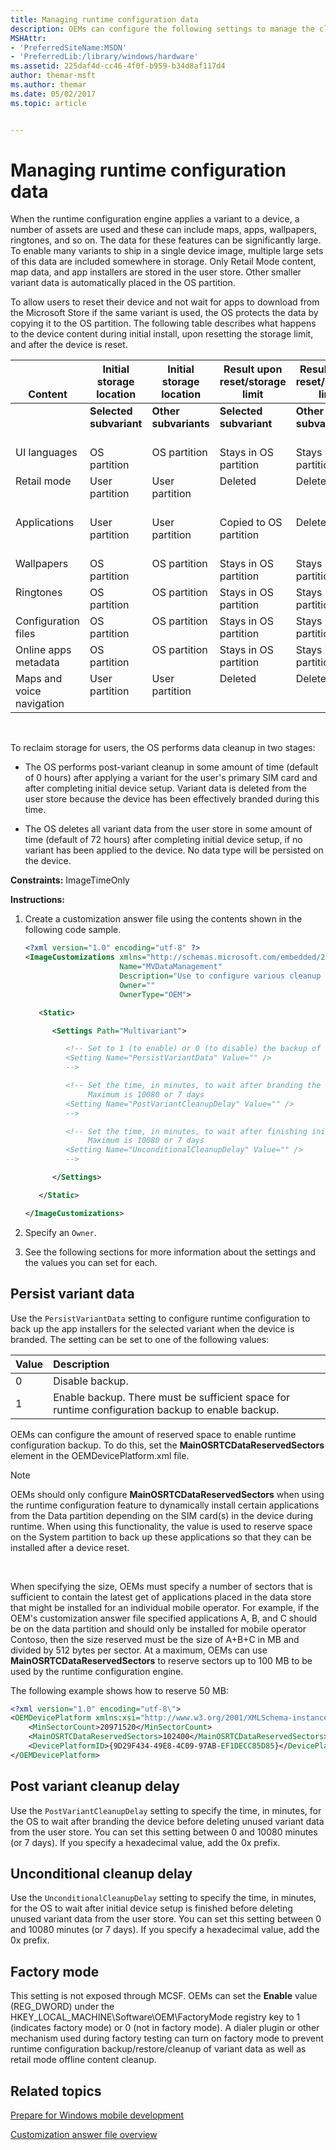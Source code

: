 ```yaml
---
title: Managing runtime configuration data
description: OEMs can configure the following settings to manage the cleanup of runtime configuration data on the mobile device.
MSHAttr:
- 'PreferredSiteName:MSDN'
- 'PreferredLib:/library/windows/hardware'
ms.assetid: 225daf4d-cc46-4f0f-b959-b34d8af117d4
author: themar-msft
ms.author: themar
ms.date: 05/02/2017
ms.topic: article


---
```


# Managing runtime configuration data


When the runtime configuration engine applies a variant to a device, a number of assets are used and these can include maps, apps, wallpapers, ringtones, and so on. The data for these features can be significantly large. To enable many variants to ship in a single device image, multiple large sets of this data are included somewhere in storage. Only Retail Mode content, map data, and app installers are stored in the user store. Other smaller variant data is automatically placed in the OS partition.

To allow users to reset their device and not wait for apps to download from the Microsoft Store if the same variant is used, the OS protects the data by copying it to the OS partition. The following table describes what happens to the device content during initial install, upon resetting the storage limit, and after the device is reset.

<table style="width:100%;">
<thead valign="bottom">
<tr class="header">
<th>Content</th>
<th>Initial storage location</th>
<th>Initial storage location</th>
<th>Result upon reset/storage limit</th>
<th>Result upon reset/storage limit</th>
<th>Result after reset</th>
<th>Result after reset</th>
</tr>
</thead>
<tbody valign="top">
<tr class="odd">
<td></td>
<td><strong>Selected subvariant</strong></td>
<td><strong>Other subvariants</strong></td>
<td><strong>Selected subvariant</strong></td>
<td><strong>Other subvariants</strong></td>
<td><strong>If the same subvariant is selected</strong></td>
<td><strong>Other subvariants</strong></td>
</tr>
<tr class="even">
<td>UI languages</td>
<td>OS partition</td>
<td>OS partition</td>
<td>Stays in OS partition</td>
<td>Stays in OS partition</td>
<td>Used from OS partition</td>
<td>Used from OS partition</td>
</tr>
<tr class="odd">
<td>Retail mode</td>
<td>User partition</td>
<td>User partition</td>
<td>Deleted</td>
<td>Deleted</td>
<td>Downloaded from the Internet</td>
<td>Downloaded from the Internet</td>
</tr>
<tr class="even">
<td>Applications</td>
<td>User partition</td>
<td>User partition</td>
<td>Copied to OS partition</td>
<td>Deleted</td>
<td>Used from OS partition</td>
<td>Downloaded from the Internet</td>
</tr>
<tr class="odd">
<td>Wallpapers</td>
<td>OS partition</td>
<td>OS partition</td>
<td>Stays in OS partition</td>
<td>Stays in OS partition</td>
<td>Used from OS partition</td>
<td>Used from OS partition</td>
</tr>
<tr class="even">
<td>Ringtones</td>
<td>OS partition</td>
<td>OS partition</td>
<td>Stays in OS partition</td>
<td>Stays in OS partition</td>
<td>Used from OS partition</td>
<td>Used from OS partition</td>
</tr>
<tr class="odd">
<td>Configuration files</td>
<td>OS partition</td>
<td>OS partition</td>
<td>Stays in OS partition</td>
<td>Stays in OS partition</td>
<td>Used from OS partition</td>
<td>Used from OS partition</td>
</tr>
<tr class="even">
<td>Online apps metadata</td>
<td>OS partition</td>
<td>OS partition</td>
<td>Stays in OS partition</td>
<td>Stays in OS partition</td>
<td>Used from OS partition</td>
<td>Used from OS partition</td>
</tr>
<tr class="odd">
<td>Maps and voice navigation</td>
<td>User partition</td>
<td>User partition</td>
<td>Deleted</td>
<td>Deleted</td>
<td>Downloaded from the Internet</td>
<td>Downloaded from the Internet</td>
</tr>
</tbody>
</table>

 

To reclaim storage for users, the OS performs data cleanup in two stages:

-   The OS performs post-variant cleanup in some amount of time (default of 0 hours) after applying a variant for the user's primary SIM card and after completing initial device setup. Variant data is deleted from the user store because the device has been effectively branded during this time.

-   The OS deletes all variant data from the user store in some amount of time (default of 72 hours) after completing initial device setup, if no variant has been applied to the device. No data type will be persisted on the device.

<a href="" id="constraints---imagetimeonly"></a>**Constraints:** ImageTimeOnly  

<a href="" id="instructions-"></a>**Instructions:**  
1.  Create a customization answer file using the contents shown in the following code sample.

    ```XML
    <?xml version="1.0" encoding="utf-8" ?>  
    <ImageCustomizations xmlns="http://schemas.microsoft.com/embedded/2004/10/ImageUpdate"  
                         Name="MVDataManagement"  
                         Description="Use to configure various cleanup settings for runtime configuration data."
                         Owner=""  
                         OwnerType="OEM"> 

       <Static>

          <Settings Path="Multivariant"> 

             <!-- Set to 1 (to enable) or 0 (to disable) the backup of app installers for the selected variant when the device is branded. 
             <Setting Name="PersistVariantData" Value="" /> 
             -->

             <!-- Set the time, in minutes, to wait after branding the device before deleting unused variant data from the user store. 
                  Maximum is 10080 or 7 days 
             <Setting Name="PostVariantCleanupDelay" Value="" /> 
             -->

             <!-- Set the time, in minutes, to wait after finishing initial device setup before deleting all variant data from the user store. 
                  Maximum is 10080 or 7 days 
             <Setting Name="UnconditionalCleanupDelay" Value="" /> 
             -->

          </Settings>  

       </Static>

    </ImageCustomizations>
    ```

2.  Specify an `Owner`.

3.  See the following sections for more information about the settings and the values you can set for each.

## <a href="" id="persistvariantdata"></a>Persist variant data


Use the `PersistVariantData` setting to configure runtime configuration to back up the app installers for the selected variant when the device is branded. The setting can be set to one of the following values:

| Value | Description                                                                                      |
|:------|:-------------------------------------------------------------------------------------------------|
| 0     | Disable backup.                                                                                  |
| 1     | Enable backup. There must be sufficient space for runtime configuration backup to enable backup. |

OEMs can configure the amount of reserved space to enable runtime configuration backup. To do this, set the **MainOSRTCDataReservedSectors** element in the OEMDevicePlatform.xml file.

> [!Note]
> OEMs should only configure **MainOSRTCDataReservedSectors** when using the runtime configuration feature to dynamically install certain applications from the Data partition depending on the SIM card(s) in the device during runtime. When using this functionality, the value is used to reserve space on the System partition to back up these applications so that they can be installed after a device reset.

 

When specifying the size, OEMs must specify a number of sectors that is sufficient to contain the latest get of applications placed in the data store that might be installed for an individual mobile operator. For example, if the OEM's customization answer file specified applications A, B, and C should be on the data partition and should only be installed for mobile operator Contoso, then the size reserved must be the size of A+B+C in MB and divided by 512 bytes per sector. At a maximum, OEMs can use **MainOSRTCDataReservedSectors** to reserve sectors up to 100 MB to be used by the runtime configuration engine. 

The following example shows how to reserve 50 MB:

```XML
<?xml version="1.0" encoding="utf-8\">
<OEMDevicePlatform xmlns:xsi="http://www.w3.org/2001/XMLSchema-instance" xmlns:xsd="http://www.w3.org/2001/XMLSchema" xmlns="http://schemas.microsoft.com/embedded/2004/10/ImageUpdate">
    <MinSectorCount>20971520</MinSectorCount>
    <MainOSRTCDataReservedSectors>102400</MainOSRTCDataReservedSectors>
    <DevicePlatformID>{9D29F434-49E8-4C09-97AB-EF1DECC85D85}</DevicePlatformID>
</OEMDevicePlatform>
```

## <a href="" id="postvariantcleanupdelay"></a>Post variant cleanup delay


Use the `PostVariantCleanupDelay` setting to specify the time, in minutes, for the OS to wait after branding the device before deleting unused variant data from the user store. You can set this setting between 0 and 10080 minutes (or 7 days). If you specify a hexadecimal value, add the 0x prefix.

## <a href="" id="unconditionalcleanupdelay"></a>Unconditional cleanup delay


Use the `UnconditionalCleanupDelay` setting to specify the time, in minutes, for the OS to wait after initial device setup is finished before deleting unused variant data from the user store. You can set this setting between 0 and 10080 minutes (or 7 days). If you specify a hexadecimal value, add the 0x prefix.

## <a href="" id="factorymode"></a>Factory mode


This setting is not exposed through MCSF. OEMs can set the **Enable** value (REG\_DWORD) under the HKEY\_LOCAL\_MACHINE\\Software\\OEM\\FactoryMode registry key to 1 (indicates factory mode) or 0 (not in factory mode). A dialer plugin or other mechanism used during factory testing can turn on factory mode to prevent runtime configuration backup/restore/cleanup of variant data as well as retail mode offline content cleanup.

## Related topics

[Prepare for Windows mobile development](https://docs.microsoft.com/en-us/windows-hardware/manufacture/mobile/preparing-for-windows-mobile-development)

[Customization answer file overview](https://docs.microsoft.com/en-us/windows-hardware/customize/mobile/mcsf/customization-answer-file)

